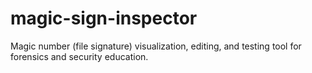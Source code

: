 # magic-sign-inspector
Magic number (file signature) visualization, editing, and testing tool for forensics and security education.
